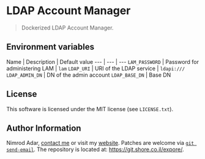 # LDAP Account Manager

> Dockerized LDAP Account Manager.

## Environment variables

Name | Description | Default value
\-\-\- | \-\-\- | \-\-\-
`LAM_PASSWORD` | Password for administering LAM | `lam`
`LDAP_URI` | URI of the LDAP service | `ldapi:///`
`LDAP_ADMIN_DN` | DN of the admin account
`LDAP_BASE_DN` | Base DN

## License

This software is licensed under the MIT license (see `LICENSE.txt`).

## Author Information

Nimrod Adar, [contact me](mailto:nimrod@shore.co.il) or visit my
[website](https://www.shore.co.il/). Patches are welcome via
[`git send-email`](http://git-scm.com/book/en/v2/Git-Commands-Email). The repository
is located at: <https://git.shore.co.il/expore/>.
